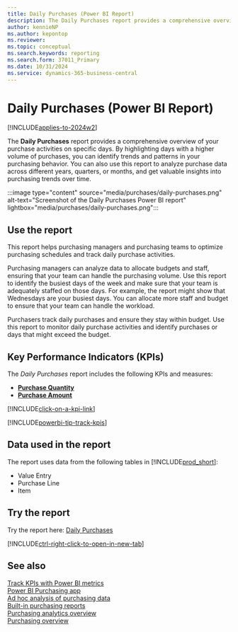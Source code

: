 ```yaml
---
title: Daily Purchases (Power BI Report)
description: The Daily Purchases report provides a comprehensive overview of your organization's purchase activities on specific days.
author: kennieNP
ms.author: kepontop
ms.reviewer:
ms.topic: conceptual
ms.search.keywords: reporting
ms.search.form: 37011_Primary
ms.date: 10/31/2024
ms.service: dynamics-365-business-central
---
```

# Daily Purchases (Power BI Report)

[!INCLUDE[applies-to-2024w2](includes/applies-to-2024w2.md)]

The **Daily Purchases** report provides a comprehensive overview of your purchase activities on specific days. By highlighting days with a higher volume of purchases, you can identify trends and patterns in your purchasing behavior. You can also use this report to analyze purchase data across different years, quarters, or months, and get valuable insights into purchasing trends over time.

:::image type="content" source="media/purchases/daily-purchases.png" alt-text="Screenshot of the Daily Purchases Power BI report" lightbox="media/purchases/daily-purchases.png":::

## Use the report

This report helps purchasing managers and purchasing teams to optimize purchasing schedules and track daily purchase activities.

Purchasing managers can analyze data to allocate budgets and staff, ensuring that your team can handle the purchasing volume. Use this report to identify the busiest days of the week and make sure that your team is adequately staffed on those days. For example, the report might show that Wednesdays are your busiest days. You can allocate more staff and budget to ensure that your team can handle the workload.

Purchasers track daily purchases and ensure they stay within budget. Use this report to monitor daily purchase activities and identify purchases or days that might exceed the budget.


## Key Performance Indicators (KPIs)

The *Daily Purchases* report includes the following KPIs and measures: 

- [**Purchase Quantity**](purchases-powerbi-kpis.md#purchase-quantity)  
- [**Purchase Amount**](purchases-powerbi-kpis.md#purchase-amount)

[!INCLUDE[click-on-a-kpi-link](includes/click-on-a-kpi-link.md)] 

[!INCLUDE[powerbi-tip-track-kpis](includes/powerbi-tip-track-kpis.md)]

## Data used in the report

The report uses data from the following tables in [!INCLUDE[prod_short](includes/prod_short.md)]:

- Value Entry
- Purchase Line
- Item

## Try the report

Try the report here: [Daily Purchases](https://businesscentral.dynamics.com?page=37011)

[!INCLUDE[ctrl-right-click-to-open-in-new-tab](includes/ctrl-right-click-to-open-in-new-tab.md)]

## See also

[Track KPIs with Power BI metrics](track-kpis-with-power-bi-metrics.md)  
[Power BI Purchasing app](purchases-powerbi-app.md)  
[Ad hoc analysis of purchasing data](ad-hoc-analysis-purchasing.md)  
[Built-in purchasing reports](purchase-reports.md)  
[Purchasing analytics overview](purchasing-analytics-overview.md)  
[Purchasing overview](purchasing-manage-purchasing.md)